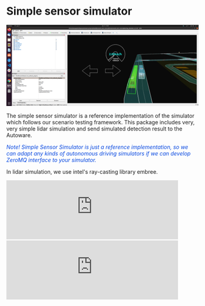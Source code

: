 # Simple sensor simulator

![simple sensor simulator](../image/simple_sensor_simulator.png "simple sensor simulator")

The simple sensor simulator is a reference implementation of the simulator which follows our scenario testing framework.
This package includes very, very simple lidar simulation and send simulated detection result to the Autoware.

<font color="#065479E">_Note! Simple Sensor Simulator is just a reference implementation, so we can adapt any kinds of autonomous driving simulators if we can develop ZeroMQ interface to your simulator._</font>

In lidar simulation, we use intel's ray-casting library embree.

<iframe 
  class="hatenablogcard" 
  style="width:100%;height:155px;max-width:450px;" 
  title="embree" 
  src="https://hatenablog-parts.com/embed?url=https://software.intel.com/content/www/cn/zh/develop/videos/embree-ray-tracing-kernels-overview-and-new-features-siggraph-2018-tech-session.html" 
  width="300" height="150" frameborder="0" scrolling="no">
</iframe>

<iframe 
  class="hatenablogcard" 
  style="width:100%;height:155px;max-width:450px;" 
  title="embree" 
  src="https://hatenablog-parts.com/embed?url=https://github.com/embree/embree" 
  width="300" height="150" frameborder="0" scrolling="no">
</iframe>
